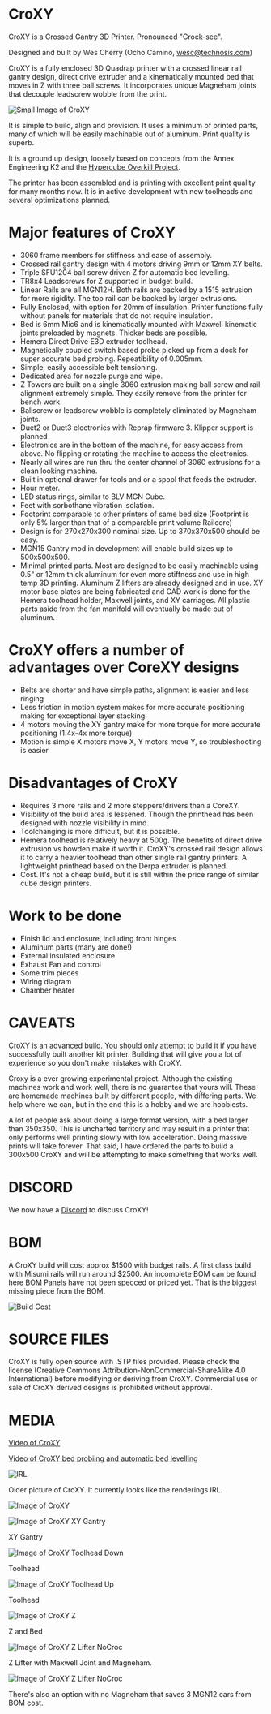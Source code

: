 # CroXY
CroXY is a Crossed Gantry 3D Printer.  Pronounced "Crock-see".  

Designed and built by Wes Cherry (Ocho Camino, wesc@technosis.com)

CroXY is a fully enclosed 3D Quadrap printer with a crossed linear rail gantry design, direct drive extruder and a kinematically mounted bed that moves in Z with three ball screws.  It incorporates unique Magneham joints that decouple leadscrew wobble from the print.

  
 ![Small Image of CroXY](https://github.com/CroXY3D/CroXY/blob/master/Images/CroXY_Small.png?raw=true)
  
It is simple to build, align and provision.  It uses a minimum of printed parts, many of which will be easily machinable out of aluminum. Print quality is superb.

It is a ground up design, loosely based on concepts from the Annex Engineering K2 and the [Hypercube Overkill Project](https://reprap.org/forum/read.php?177,807843,807843).  

The printer has been assembled and is printing with excellent print quality for many months now.  It is in active development with new toolheads and several optimizations planned. 

# Major features of CroXY
  - 3060 frame members for stiffness and ease of assembly.
  - Crossed rail gantry design with 4 motors driving 9mm or 12mm XY belts.
  - Triple SFU1204 ball screw driven Z for automatic bed levelling.
  - TR8x4 Leadscrews for Z supported in budget build.
  - Linear Rails are all MGN12H.  Both rails are backed by a 1515 extrusion for more rigidity.  The top rail can be backed by larger extrusions.
  - Fully Enclosed, with option for 20mm of insulation.  Printer functions fully without panels for materials that do not require insulation.   
  - Bed is 6mm Mic6 and is kinematically mounted with Maxwell kinematic joints preloaded by magnets.  Thicker beds are possible.
  - Hemera Direct Drive E3D extruder toolhead.
  - Magnetically coupled switch based probe picked up from a dock for super accurate bed probing.  Repeatibility of 0.005mm.
  - Simple, easily accessible belt tensioning.
  - Dedicated area for nozzle purge and wipe. 
  - Z Towers are built on a single 3060 extrusion making ball screw and rail alignment extremely simple.  They easily remove from the printer for bench work.
  - Ballscrew or leadscrew wobble is completely eliminated by Magneham joints.  
  - Duet2 or Duet3 electronics with Reprap firmware 3.  Klipper support is planned
  - Electronics are in the bottom of the machine, for easy access from above.  No flipping or rotating the machine to access the electronics.
  - Nearly all wires are run thru the center channel of 3060 extrusions for a clean looking machine.
  - Built in optional drawer for tools and or a spool that feeds the extruder.  
  - Hour meter.
  - LED status rings, similar to BLV MGN Cube.
  - Feet with sorbothane vibration isolation.
  - Footprint comparable to other printers of same bed size (Footprint is only 5% larger than that of a comparable print volume Railcore)
  - Design is for 270x270x300 nominal size.  Up to 370x370x500 should be easy.  
  - MGN15 Gantry mod in development will enable build sizes up to 500x500x500.
  - Minimal printed parts.  Most are designed to be easily machinable using 0.5" or 12mm thick aluminum for even more stiffness and use in high temp 3D printing.  Aluminum Z lifters are already designed and in use.  XY motor base plates are being fabricated and CAD work is done for the Hemera toolhead holder, Maxwell joints, and XY carriages.  All plastic parts aside from the fan manifold will eventually be made out of aluminum.

# CroXY offers a number of advantages over CoreXY designs
  - Belts are shorter and have simple paths, alignment is easier and less ringing
  - Less friction in motion system makes for more accurate positioning making for exceptional layer stacking.
  - 4 motors moving the XY gantry make for more torque for more accurate positioning (1.4x-4x more torque)
  - Motion is simple X motors move X, Y motors move Y, so troubleshooting is easier
  
# Disadvantages of CroXY
  - Requires 3 more rails and 2 more steppers/drivers than a CoreXY.
  - Visibility of the build area is lessened.  Though the printhead has been designed with nozzle visibility in mind.
  - Toolchanging is more difficult, but it is possible.
  - Hemera toolhead is relatively heavy at 500g.  The benefits of direct drive extrusion vs bowden make it worth it.  CroXY's crossed rail design allows it to carry a heavier toolhead than other single rail gantry printers.  A lightweight printhead based on the Derpa extruder is planned.
  - Cost.  It's not a cheap build, but it is still within the price range of similar cube design printers.
  
# Work to be done 
  - Finish lid and enclosure, including front hinges
  - Aluminum parts (many are done!)
  - External insulated enclosure
  - Exhaust Fan and control
  - Some trim pieces
  - Wiring diagram
  - Chamber heater
  
# CAVEATS
CroXY is an advanced build.  You should only attempt to build it if you have successfully built another kit printer.  Building that will give you a lot of experience so you don't make mistakes with CroXY.  

Croxy is a ever growing experimental project. Although the existing machines work and work well, there is no guarantee that yours will. These are homemade machines built by different people, with differing parts. We help where we can, but in the end this is a hobby and we are hobbiests.

A lot of people ask about doing a large format version, with a bed larger than 350x350.  This is uncharted territory and may result in a printer that only performs well printing slowly with low acceleration.  Doing massive prints will take forever.  That said, I have ordered the parts to build a 300x500 CroXY and will be attempting to make something that works well.
  
# DISCORD
We now have a [Discord](https://discord.gg/ryj6wyx) to discuss CroXY!  
  
  
# BOM  
A CroXY build will cost approx $1500 with budget rails.  A first class build with Misumi rails will run around $2500.  An incomplete BOM can be found here [BOM](https://docs.google.com/spreadsheets/d/1nd5IvDQm3_plhFC6qLKJPE1nMU45jPsB3Xuin5mlSXQ/edit?usp=sharing)
Panels have not been specced or priced yet. That is the biggest missing piece from the BOM.

![Build Cost](https://github.com/wesc23/CroXY/blob/master/Images/Build_Cost.png?raw=true)

# SOURCE FILES
CroXY is fully open source with .STP files provided.  Please check the license (Creative Commons Attribution-NonCommercial-ShareAlike 4.0 International) before modifying or deriving from CroXY.  Commercial use or sale of CroXY derived designs is prohibited without approval.

# MEDIA

[Video of CroXY](https://youtu.be/Kx4VfzS_V6c)

[Video of CroXY bed probiing and automatic bed levelling](https://www.youtube.com/watch?v=WyJbbjh8Hpk)

![IRL](https://github.com/CroXY3D/CroXY/blob/master/Images/IRL.jpg?raw=true)

Older picture of CroXY.  It currently looks like the renderings IRL.

![Image of CroXY](https://github.com/CroXY3D/CroXY/blob/master/Images/CroXY_Small.png?raw=true)
  
![Image of CroXY XY Gantry](https://github.com/CroXY3D/CroXY/blob/master/Images/CroXY_XYGantry.png?raw=true)

XY Gantry

![Image of CroXY Toolhead Down](https://github.com/CroXY3D/CroXY/blob/master/Images/CroXY_Toolhead_Down.png?raw=true)

Toolhead

![Image of CroXY Toolhead Up](https://github.com/CroXY3D/CroXY/blob/master/Images/CroXY_Toolhead_Up.png?raw=true)

Toolhead

![Image of CroXY Z](https://github.com/CroXY3D/CroXY/blob/master/Images/CroXY_Z.png?raw=true)

Z and Bed

![Image of CroXY Z Lifter NoCroc](https://github.com/CroXY3D/CroXY/blob/master/Images/CroXY_Z_Lifter_NoCroc.png?raw=true)

Z Lifter with Maxwell Joint and Magneham.  

![Image of CroXY Z Lifter NoCroc](https://github.com/CroXY3D/CroXY/blob/master/Images/CroXY_Z_Lifter_No_Magneham.png?raw=true)

There's also an option with no Magneham that saves 3 MGN12 cars from BOM cost. 


